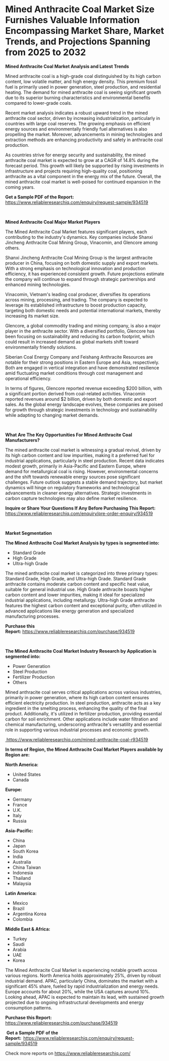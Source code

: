 <p><h1>Mined Anthracite Coal Market Size Furnishes Valuable Information Encompassing Market Share, Market Trends, and Projections Spanning from 2025 to 2032</h1></p><p><strong>Mined Anthracite Coal Market Analysis and Latest Trends</strong></p>
<p><p>Mined anthracite coal is a high-grade coal distinguished by its high carbon content, low volatile matter, and high energy density. This premium fossil fuel is primarily used in power generation, steel production, and residential heating. The demand for mined anthracite coal is seeing significant growth due to its superior burning characteristics and environmental benefits compared to lower-grade coals.</p><p>Recent market analysis indicates a robust upward trend in the mined anthracite coal sector, driven by increasing industrialization, particularly in countries with large coal reserves. The growing emphasis on efficient energy sources and environmentally friendly fuel alternatives is also propelling the market. Moreover, advancements in mining technologies and extraction methods are enhancing productivity and safety in anthracite coal production.</p><p>As countries strive for energy security and sustainability, the mined anthracite coal market is expected to grow at a CAGR of 14.8% during the forecast period. This growth will likely be supported by rising investments in infrastructure and projects requiring high-quality coal, positioning anthracite as a vital component in the energy mix of the future. Overall, the mined anthracite coal market is well-poised for continued expansion in the coming years.</p></p>
<p><strong>Get a Sample PDF of the Report:&nbsp;</strong> <a href="https://www.reliableresearchiq.com/enquiry/request-sample/934519?utm_campaign=3148&utm_medium=2&utm_source=Github&utm_content=ia&utm_term=07032025&utm_id=mined-anthracite-coal">https://www.reliableresearchiq.com/enquiry/request-sample/934519</a></p>
<p>&nbsp;</p>
<p><strong>Mined Anthracite Coal Major Market Players</strong></p>
<p><p>The Mined Anthracite Coal Market features significant players, each contributing to the industry's dynamics. Key companies include Shanxi Jincheng Anthracite Coal Mining Group, Vinacomin, and Glencore among others.</p><p>Shanxi Jincheng Anthracite Coal Mining Group is the largest anthracite producer in China, focusing on both domestic supply and export markets. With a strong emphasis on technological innovation and production efficiency, it has experienced consistent growth. Future projections estimate the company will continue to expand through strategic partnerships and enhanced mining technologies.</p><p>Vinacomin, Vietnam's leading coal producer, diversifies its operations across mining, processing, and trading. The company is expected to leverage its established infrastructure to boost production capacity, targeting both domestic needs and potential international markets, thereby increasing its market size.</p><p>Glencore, a global commodity trading and mining company, is also a major player in the anthracite sector. With a diversified portfolio, Glencore has been focusing on sustainability and reducing its carbon footprint, which could result in increased demand as global markets shift toward environmentally friendly solutions.</p><p>Siberian Coal Energy Company and Feishang Anthracite Resources are notable for their strong positions in Eastern Europe and Asia, respectively. Both are engaged in vertical integration and have demonstrated resilience amid fluctuating market conditions through cost management and operational efficiency.</p><p>In terms of figures, Glencore reported revenue exceeding $200 billion, with a significant portion derived from coal-related activities. Vinacomin reported revenues around $2 billion, driven by both domestic and export sales. As the global energy landscape evolves, these companies are poised for growth through strategic investments in technology and sustainability while adapting to changing market demands.</p></p>
<p>&nbsp;</p>
<p><strong>What Are The Key Opportunities For Mined Anthracite Coal Manufacturers?</strong></p>
<p><p>The mined anthracite coal market is witnessing a gradual revival, driven by its high carbon content and low impurities, making it a preferred fuel for industrial applications, particularly in steel production. Recent data indicates modest growth, primarily in Asia-Pacific and Eastern Europe, where demand for metallurgical coal is rising. However, environmental concerns and the shift towards renewable energy sources pose significant challenges. Future outlook suggests a stable demand trajectory, but market dynamics will hinge on regulatory frameworks and technological advancements in cleaner energy alternatives. Strategic investments in carbon capture technologies may also define market resilience.</p></p>
<p><strong>Inquire or Share Your Questions If Any Before Purchasing This Report:</strong> <a href="https://www.reliableresearchiq.com/enquiry/pre-order-enquiry/934519?utm_campaign=3148&utm_medium=2&utm_source=Github&utm_content=ia&utm_term=07032025&utm_id=mined-anthracite-coal">https://www.reliableresearchiq.com/enquiry/pre-order-enquiry/934519</a></p>
<p>&nbsp;</p>
<p><strong>Market Segmentation</strong></p>
<p><strong>The Mined Anthracite Coal Market Analysis by types is segmented into:</strong></p>
<p><ul><li>Standard Grade</li><li>High Grade</li><li>Ultra-high Grade</li></ul></p>
<p><p>The mined anthracite coal market is categorized into three primary types: Standard Grade, High Grade, and Ultra-high Grade. Standard Grade anthracite contains moderate carbon content and specific heat value, suitable for general industrial use. High Grade anthracite boasts higher carbon content and lower impurities, making it ideal for specialized industrial applications, including metallurgy. Ultra-high Grade anthracite features the highest carbon content and exceptional purity, often utilized in advanced applications like energy generation and specialized manufacturing processes.</p></p>
<p><strong>Purchase this Report:&nbsp;</strong><a href="https://www.reliableresearchiq.com/purchase/934519?utm_campaign=3148&utm_medium=2&utm_source=Github&utm_content=ia&utm_term=07032025&utm_id=mined-anthracite-coal">https://www.reliableresearchiq.com/purchase/934519</a></p>
<p>&nbsp;</p>
<p><strong>The Mined Anthracite Coal Market Industry Research by Application is segmented into:</strong></p>
<p><ul><li>Power Generation</li><li>Steel Production</li><li>Fertilizer Production</li><li>Others</li></ul></p>
<p><p>Mined anthracite coal serves critical applications across various industries, primarily in power generation, where its high carbon content ensures efficient electricity production. In steel production, anthracite acts as a key ingredient in the smelting process, enhancing the quality of the final product. Additionally, it's utilized in fertilizer production, providing essential carbon for soil enrichment. Other applications include water filtration and chemical manufacturing, underscoring anthracite's versatility and essential role in supporting various industrial processes and economic growth.</p></p>
<p><a href="https://www.reliableresearchiq.com/mined-anthracite-coal-r934519?utm_campaign=3148&utm_medium=2&utm_source=Github&utm_content=ia&utm_term=07032025&utm_id=mined-anthracite-coal">&nbsp;https://www.reliableresearchiq.com/mined-anthracite-coal-r934519</a></p>
<p><strong>In terms of Region, the Mined Anthracite Coal Market Players available by Region are:</strong></p>
<p>
    <p> <strong> North America: </strong>
        <ul>
            <li>United States</li>
            <li>Canada</li>
        </ul>
        </p> 
    <p> <strong> Europe: </strong>
        <ul>
            <li>Germany</li>
            <li>France</li>
            <li>U.K.</li>
            <li>Italy</li>
            <li>Russia</li>
        </ul>
        </p> 
    <p> <strong> Asia-Pacific: </strong>
        <ul>
            <li>China</li>
            <li>Japan</li>
            <li>South Korea</li>
            <li>India</li>
            <li>Australia</li>
            <li>China Taiwan</li>
            <li>Indonesia</li>
            <li>Thailand</li>
            <li>Malaysia</li>
        </ul>
        </p> 
    <p> <strong> Latin America: </strong>
        <ul>
            <li>Mexico</li>
            <li>Brazil</li>
            <li>Argentina Korea</li>
            <li>Colombia</li>
        </ul>
        </p> 
    <p> <strong> Middle East & Africa: </strong>
        <ul>
            <li>Turkey</li>
            <li>Saudi</li>
            <li>Arabia</li>
            <li>UAE</li>
            <li>Korea</li>
        </ul>
    </p>
    </p>
<p><p>The Mined Anthracite Coal Market is experiencing notable growth across various regions. North America holds approximately 25%, driven by robust industrial demand. APAC, particularly China, dominates the market with a significant 45% share, fueled by rapid industrialization and energy needs. Europe accounts for about 20%, while the USA captures around 10%. Looking ahead, APAC is expected to maintain its lead, with sustained growth projected due to ongoing infrastructural developments and energy consumption patterns.</p></p>
<p><strong>Purchase this Report: </strong><a href="https://www.reliableresearchiq.com/purchase/934519?utm_campaign=3148&utm_medium=2&utm_source=Github&utm_content=ia&utm_term=07032025&utm_id=mined-anthracite-coal">https://www.reliableresearchiq.com/purchase/934519</a></p>
<p>&nbsp;<strong>Get a Sample PDF of the Report:&nbsp;&nbsp;</strong><a href="https://www.reliableresearchiq.com/enquiry/request-sample/934519?utm_campaign=3148&utm_medium=2&utm_source=Github&utm_content=ia&utm_term=07032025&utm_id=mined-anthracite-coal">https://www.reliableresearchiq.com/enquiry/request-sample/934519</a></p>
<p><strong></strong></p>
<p>Check more reports on <a href="https://www.reliableresearchiq.com/?utm_campaign=3148&utm_medium=2&utm_source=Github&utm_content=ia&utm_term=07032025&utm_id=mined-anthracite-coal">https://www.reliableresearchiq.com/</a></p>